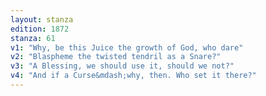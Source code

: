 ```yaml
---
layout: stanza
edition: 1872
stanza: 61
v1: "Why, be this Juice the growth of God, who dare"
v2: "Blaspheme the twisted tendril as a Snare?"
v3: "A Blessing, we should use it, should we not?"
v4: "And if a Curse&mdash;why, then. Who set it there?"
---
```


